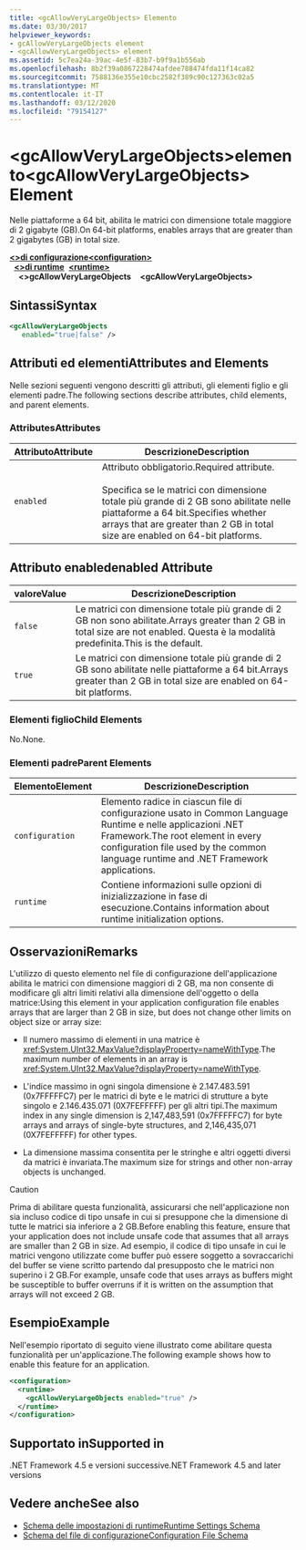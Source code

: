 ```yaml
---
title: <gcAllowVeryLargeObjects> Elemento
ms.date: 03/30/2017
helpviewer_keywords:
- gcAllowVeryLargeObjects element
- <gcAllowVeryLargeObjects> element
ms.assetid: 5c7ea24a-39ac-4e5f-83b7-b9f9a1b556ab
ms.openlocfilehash: 8b2f39a0867228474afdee788474fda11f14ca82
ms.sourcegitcommit: 7588136e355e10cbc2582f389c90c127363c02a5
ms.translationtype: MT
ms.contentlocale: it-IT
ms.lasthandoff: 03/12/2020
ms.locfileid: "79154127"
---
```

# <a name="gcallowverylargeobjects-element"></a><span data-ttu-id="7e8f0-102">\<gcAllowVeryLargeObjects>elemento</span><span class="sxs-lookup"><span data-stu-id="7e8f0-102">\<gcAllowVeryLargeObjects> Element</span></span>
<span data-ttu-id="7e8f0-103">Nelle piattaforme a 64 bit, abilita le matrici con dimensione totale maggiore di 2 gigabyte (GB).</span><span class="sxs-lookup"><span data-stu-id="7e8f0-103">On 64-bit platforms, enables arrays that are greater than 2 gigabytes (GB) in total size.</span></span>  
  
<span data-ttu-id="7e8f0-104">[**\<>di configurazione**](../configuration-element.md)</span><span class="sxs-lookup"><span data-stu-id="7e8f0-104">[**\<configuration>**](../configuration-element.md)</span></span>\
<span data-ttu-id="7e8f0-105">&nbsp;&nbsp;[**\<>di runtime**](runtime-element.md)</span><span class="sxs-lookup"><span data-stu-id="7e8f0-105">&nbsp;&nbsp;[**\<runtime>**](runtime-element.md)</span></span>\
<span data-ttu-id="7e8f0-106">&nbsp;&nbsp;&nbsp;&nbsp;**\<>gcAllowVeryLargeObjects**</span><span class="sxs-lookup"><span data-stu-id="7e8f0-106">&nbsp;&nbsp;&nbsp;&nbsp;**\<gcAllowVeryLargeObjects>**</span></span>  
  
## <a name="syntax"></a><span data-ttu-id="7e8f0-107">Sintassi</span><span class="sxs-lookup"><span data-stu-id="7e8f0-107">Syntax</span></span>  
  
```xml  
<gcAllowVeryLargeObjects
   enabled="true|false" />  
```  
  
## <a name="attributes-and-elements"></a><span data-ttu-id="7e8f0-108">Attributi ed elementi</span><span class="sxs-lookup"><span data-stu-id="7e8f0-108">Attributes and Elements</span></span>  
 <span data-ttu-id="7e8f0-109">Nelle sezioni seguenti vengono descritti gli attributi, gli elementi figlio e gli elementi padre.</span><span class="sxs-lookup"><span data-stu-id="7e8f0-109">The following sections describe attributes, child elements, and parent elements.</span></span>  
  
### <a name="attributes"></a><span data-ttu-id="7e8f0-110">Attributes</span><span class="sxs-lookup"><span data-stu-id="7e8f0-110">Attributes</span></span>  
  
|<span data-ttu-id="7e8f0-111">Attributo</span><span class="sxs-lookup"><span data-stu-id="7e8f0-111">Attribute</span></span>|<span data-ttu-id="7e8f0-112">Descrizione</span><span class="sxs-lookup"><span data-stu-id="7e8f0-112">Description</span></span>|  
|---------------|-----------------|  
|`enabled`|<span data-ttu-id="7e8f0-113">Attributo obbligatorio.</span><span class="sxs-lookup"><span data-stu-id="7e8f0-113">Required attribute.</span></span><br /><br /> <span data-ttu-id="7e8f0-114">Specifica se le matrici con dimensione totale più grande di 2 GB sono abilitate nelle piattaforme a 64 bit.</span><span class="sxs-lookup"><span data-stu-id="7e8f0-114">Specifies whether arrays that are greater than 2 GB in total size are enabled on 64-bit platforms.</span></span>|  
  
## <a name="enabled-attribute"></a><span data-ttu-id="7e8f0-115">Attributo enabled</span><span class="sxs-lookup"><span data-stu-id="7e8f0-115">enabled Attribute</span></span>  
  
|<span data-ttu-id="7e8f0-116">valore</span><span class="sxs-lookup"><span data-stu-id="7e8f0-116">Value</span></span>|<span data-ttu-id="7e8f0-117">Descrizione</span><span class="sxs-lookup"><span data-stu-id="7e8f0-117">Description</span></span>|  
|-----------|-----------------|  
|`false`|<span data-ttu-id="7e8f0-118">Le matrici con dimensione totale più grande di 2 GB non sono abilitate.</span><span class="sxs-lookup"><span data-stu-id="7e8f0-118">Arrays greater than 2 GB in total size are not enabled.</span></span> <span data-ttu-id="7e8f0-119">Questa è la modalità predefinita.</span><span class="sxs-lookup"><span data-stu-id="7e8f0-119">This is the default.</span></span>|  
|`true`|<span data-ttu-id="7e8f0-120">Le matrici con dimensione totale più grande di 2 GB sono abilitate nelle piattaforme a 64 bit.</span><span class="sxs-lookup"><span data-stu-id="7e8f0-120">Arrays greater than 2 GB in total size are enabled on 64-bit platforms.</span></span>|  
  
### <a name="child-elements"></a><span data-ttu-id="7e8f0-121">Elementi figlio</span><span class="sxs-lookup"><span data-stu-id="7e8f0-121">Child Elements</span></span>  
 <span data-ttu-id="7e8f0-122">No.</span><span class="sxs-lookup"><span data-stu-id="7e8f0-122">None.</span></span>  
  
### <a name="parent-elements"></a><span data-ttu-id="7e8f0-123">Elementi padre</span><span class="sxs-lookup"><span data-stu-id="7e8f0-123">Parent Elements</span></span>  
  
|<span data-ttu-id="7e8f0-124">Elemento</span><span class="sxs-lookup"><span data-stu-id="7e8f0-124">Element</span></span>|<span data-ttu-id="7e8f0-125">Descrizione</span><span class="sxs-lookup"><span data-stu-id="7e8f0-125">Description</span></span>|  
|-------------|-----------------|  
|`configuration`|<span data-ttu-id="7e8f0-126">Elemento radice in ciascun file di configurazione usato in Common Language Runtime e nelle applicazioni .NET Framework.</span><span class="sxs-lookup"><span data-stu-id="7e8f0-126">The root element in every configuration file used by the common language runtime and .NET Framework applications.</span></span>|  
|`runtime`|<span data-ttu-id="7e8f0-127">Contiene informazioni sulle opzioni di inizializzazione in fase di esecuzione.</span><span class="sxs-lookup"><span data-stu-id="7e8f0-127">Contains information about runtime initialization options.</span></span>|  
  
## <a name="remarks"></a><span data-ttu-id="7e8f0-128">Osservazioni</span><span class="sxs-lookup"><span data-stu-id="7e8f0-128">Remarks</span></span>  
 <span data-ttu-id="7e8f0-129">L'utilizzo di questo elemento nel file di configurazione dell'applicazione abilita le matrici con dimensione maggiori di 2 GB, ma non consente di modificare gli altri limiti relativi alla dimensione dell'oggetto o della matrice:</span><span class="sxs-lookup"><span data-stu-id="7e8f0-129">Using this element in your application configuration file enables arrays that are larger than 2 GB in size, but does not change other limits on object size or array size:</span></span>  
  
- <span data-ttu-id="7e8f0-130">Il numero massimo di elementi in una matrice è <xref:System.UInt32.MaxValue?displayProperty=nameWithType>.</span><span class="sxs-lookup"><span data-stu-id="7e8f0-130">The maximum number of elements in an array is <xref:System.UInt32.MaxValue?displayProperty=nameWithType>.</span></span>  
  
- <span data-ttu-id="7e8f0-131">L'indice massimo in ogni singola dimensione è 2.147.483.591 (0x7FFFFFC7) per le matrici di byte e le matrici di strutture a byte singolo e 2.146.435.071 (0X7FEFFFFF) per gli altri tipi.</span><span class="sxs-lookup"><span data-stu-id="7e8f0-131">The maximum index in any single dimension is 2,147,483,591 (0x7FFFFFC7) for byte arrays and arrays of single-byte structures, and 2,146,435,071 (0X7FEFFFFF) for other types.</span></span>  
  
- <span data-ttu-id="7e8f0-132">La dimensione massima consentita per le stringhe e altri oggetti diversi da matrici è invariata.</span><span class="sxs-lookup"><span data-stu-id="7e8f0-132">The maximum size for strings and other non-array objects is unchanged.</span></span>  
  
> [!CAUTION]
> <span data-ttu-id="7e8f0-133">Prima di abilitare questa funzionalità, assicurarsi che nell'applicazione non sia incluso codice di tipo unsafe in cui si presuppone che la dimensione di tutte le matrici sia inferiore a 2 GB.</span><span class="sxs-lookup"><span data-stu-id="7e8f0-133">Before enabling this feature, ensure that your application does not include unsafe code that assumes that all arrays are smaller than 2 GB in size.</span></span> <span data-ttu-id="7e8f0-134">Ad esempio, il codice di tipo unsafe in cui le matrici vengono utilizzate come buffer può essere soggetto a sovraccarichi del buffer se viene scritto partendo dal presupposto che le matrici non superino i 2 GB.</span><span class="sxs-lookup"><span data-stu-id="7e8f0-134">For example, unsafe code that uses arrays as buffers might be susceptible to buffer overruns if it is written on the assumption that arrays will not exceed 2 GB.</span></span>  
  
## <a name="example"></a><span data-ttu-id="7e8f0-135">Esempio</span><span class="sxs-lookup"><span data-stu-id="7e8f0-135">Example</span></span>  
 <span data-ttu-id="7e8f0-136">Nell'esempio riportato di seguito viene illustrato come abilitare questa funzionalità per un'applicazione.</span><span class="sxs-lookup"><span data-stu-id="7e8f0-136">The following example shows how to enable this feature for an application.</span></span>  
  
```xml  
<configuration>  
  <runtime>  
    <gcAllowVeryLargeObjects enabled="true" />  
  </runtime>  
</configuration>  
```  
  
## <a name="supported-in"></a><span data-ttu-id="7e8f0-137">Supportato in</span><span class="sxs-lookup"><span data-stu-id="7e8f0-137">Supported in</span></span>

<span data-ttu-id="7e8f0-138">.NET Framework 4.5 e versioni successive</span><span class="sxs-lookup"><span data-stu-id="7e8f0-138">.NET Framework 4.5 and later versions</span></span>

## <a name="see-also"></a><span data-ttu-id="7e8f0-139">Vedere anche</span><span class="sxs-lookup"><span data-stu-id="7e8f0-139">See also</span></span>

- [<span data-ttu-id="7e8f0-140">Schema delle impostazioni di runtime</span><span class="sxs-lookup"><span data-stu-id="7e8f0-140">Runtime Settings Schema</span></span>](index.md)
- [<span data-ttu-id="7e8f0-141">Schema del file di configurazione</span><span class="sxs-lookup"><span data-stu-id="7e8f0-141">Configuration File Schema</span></span>](../index.md)
